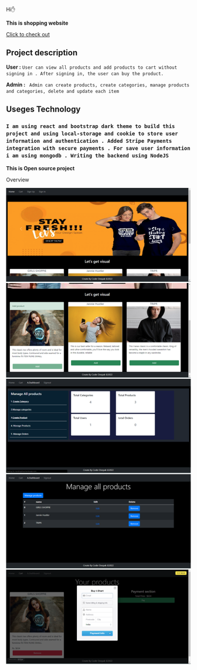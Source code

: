 Hi✋

**This is shopping website**

[Click to check out](https://shopcy.netlify.app/)

## Project description

**User :**
`User can view all products and add products to cart without signing in . After signing in, the user can buy the product.`

**Admin :**
` Admin can create products, create categories, manage products and categories, delete and update each item`

## Useges Technology

### `I am using react and bootstrap dark theme to build this project and using local-storage and cookie to store user information and authentication . Added Stripe Payments integration with secure payments . For save user information i am using mongodb . Writing the backend using NodeJS`

**This is Open source project**

Overview

![Shopcy](./thumbnail/shopcy1.png)
![Shopcy](./thumbnail/shopcy2.png)
![Shopcy](./thumbnail/shopcy3.png)
![Shopcy](./thumbnail/shopcy4.png)
![Shopcy](./thumbnail/shopcy5.png)
